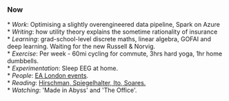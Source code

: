 <h3>Now</h3>
<div>	
	* <i>Work</i>: Optimising a slightly overengineered data pipeline, Spark on Azure<br>
	* <i>Writing</i>: how utility theory explains the sometime rationality of insurance <br>
	* <i>Learning</i>: grad-school-level discrete maths, linear algebra, GOFAI and deep learning. Waiting for the new Russell & Norvig.<br>
	* <i>Exercise</i>: Per week - 60mi cycling for commute, 3hrs hard yoga, 1hr home dumbbells.<br>
	* <i>Experimentation</i>: Sleep EEG at home.<br>
	* <i>People</i>: <a href="https://ealondon.com/events">EA London events</a>.<br>
	* <i>Reading</i>: <a href="https://www.goodreads.com/review/list/68316850-gavin?shelf=currently-reading">Hirschman, Spiegelhalter, Ito, Soares.</a><br>
	* <i>Watching</i>: 'Made in Abyss' and 'The Office'.
</div>